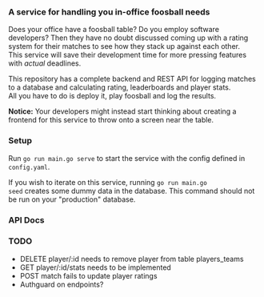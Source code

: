 ### A service for handling you in-office foosball needs
Does your office have a foosball table? Do you employ software developers?
Then they have no doubt discussed coming up with a rating system for their matches to see how they stack up against each other. \
This service will save their development time for more pressing features with *actual* deadlines.

This repository has a complete backend and REST API for logging matches to a database and calculating rating, leaderboards and player stats. \
All you have to do is deploy it, play foosball and log the results. 

**Notice:** Your developers might instead start thinking about creating a frontend for this service to throw onto a screen near the table.

### Setup
Run <code>go run main.go serve</code> to start the service with the config defined in <code>config.yaml</code>.

If you wish to iterate on this service, running <code>go run main.go seed</code> creates some dummy data in the database. This command should not be run on your "production" database.

### API Docs

### TODO
- DELETE player/:id needs to remove player from table players_teams
- GET player/:id/stats needs to be implemented
- POST match fails to update player ratings
- Authguard on endpoints?